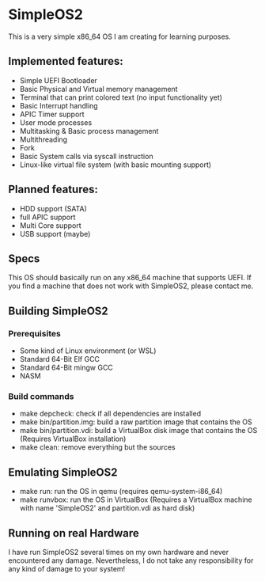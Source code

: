 # SimpleOS2

This is a very simple x86_64 OS I am creating for learning purposes.

## Implemented features:
- Simple UEFI Bootloader
- Basic Physical and Virtual memory management
- Terminal that can print colored text (no input functionality yet)
- Basic Interrupt handling
- APIC Timer support
- User mode processes
- Multitasking & Basic process management
- Multithreading
- Fork
- Basic System calls via syscall instruction
- Linux-like virtual file system (with basic mounting support)

## Planned features:
- HDD support (SATA)
- full APIC support
- Multi Core support
- USB support (maybe)

## Specs
This OS should basically run on any x86_64 machine that supports UEFI. If you find a machine that does not work with SimpleOS2, please contact me.

## Building SimpleOS2
### Prerequisites
- Some kind of Linux environment (or WSL)
- Standard 64-Bit Elf GCC
- Standard 64-Bit mingw GCC
- NASM
### Build commands
- make depcheck:      check if all dependencies are installed
- make bin/partition.img: build a raw partition image that contains the OS
- make bin/partition.vdi: build a VirtualBox disk image that contains the OS (Requires VirtualBox installation)
- make clean: remove everything but the sources

## Emulating SimpleOS2
- make run: run the OS in qemu (requires qemu-system-i86_64)
- make runvbox: run the OS in VirtualBox (Requires a VirtualBox machine with name 'SimpleOS2' and partition.vdi as hard disk)

## Running on real Hardware
I have run SimpleOS2 several times on my own hardware and never encountered any damage. Nevertheless, I do not take any responsibility for any kind of damage to your system!
